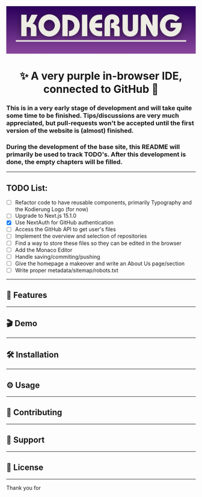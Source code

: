 <img src="/public/images/repo/readme_banner.png" alt="README Banner">

<h1 align="center">✨ A very purple in-browser IDE, connected to GitHub 👾</h1>

### This is in a very early stage of development and will take quite some time to be finished. Tips/discussions are very much appreciated, but pull-requests won't be accepted until the first version of the website is (almost) finished.
### During the development of the base site, this README will primarily be used to track TODO's. After this development is done, the empty chapters will be filled.

---

## TODO List:
- [ ] Refactor code to have reusable components, primarily Typography and the Kodierung Logo (for now)
- [ ] Upgrade to Next.js 15.1.0
- [X] Use NextAuth for GitHub authentication
- [ ] Access the GitHub API to get user's files
- [ ] Implement the overview and selection of repositories
- [ ] Find a way to store these files so they can be edited in the browser
- [ ] Add the Monaco Editor
- [ ] Handle saving/commiting/pushing
- [ ] Give the homepage a makeover and write an About Us page/section
- [ ] Write proper metadata/sitemap/robots.txt

---

## 🚀 Features


---

## 🎬 Demo


---

## 🛠️ Installation


---

## ⚙️ Usage


---

## 🤝 Contributing

---

## 📨 Support

---

## 📜 License

---
Thank you for 
